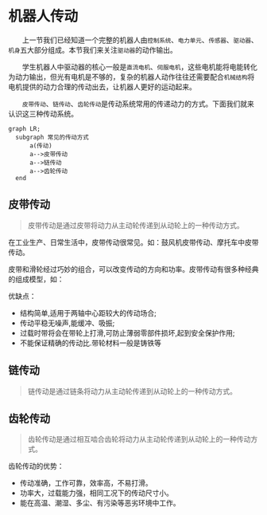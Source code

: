 # 机器人传动

&emsp;&emsp;上一节我们已经知道一个完整的机器人由`控制系统`、`电力单元`、`传感器`、`驱动器`、`机身`五大部分组成。本节我们来关注`驱动器`的动作输出。

&emsp;&emsp;学生机器人中驱动器的核心一般是`直流电机`、`伺服电机`，这些电机能将电能转化为动力输出，但光有电机是不够的，复杂的机器人动作往往还需要配合`机械结构`将电机提供的动力合理的传动出去，让机器人更好的运动起来。

&emsp;&emsp;`皮带传动`、`链传动`、`齿轮传动`是传动系统常用的传递动力的方式。下面我们就来认识这三种传动系统。

```mermaid
graph LR;
  subgraph 常见的传动方式
      a(传动)
      a-->皮带传动
      a-->链传动
      a-->齿轮传动
  end
```

## 皮带传动
>皮带传动是通过皮带将动力从主动轮传递到从动轮上的一种传动方式。

在工业生产、日常生活中，皮带传动很常见。如：鼓风机皮带传动、摩托车中皮带传动。

皮带和滑轮经过巧妙的组合，可以改变传动的方向和功率。皮带传动有很多种经典的组成模型，如：

优缺点：
* 结构简单,适用于两轴中心距较大的传动场合;
* 传动平稳无噪声,能缓冲、吸振;
* 过载时带将会在带轮上打滑,可防止薄弱零部件损坏,起到安全保护作用;
* 不能保证精确的传动比.带轮材料一般是铸铁等


## 链传动
>链传动是通过链条将动力从主动轮传递到从动轮上的一种传动方式。

## 齿轮传动
>齿轮传动是通过相互啮合齿轮将动力从主动轮传递到从动轮上的一种传动方式。

齿轮传动的优势：
* 传动准确，工作可靠，效率高，不易打滑。
* 功率大，过载能力强，相同工况下的传动尺寸小。
* 能在高温、潮湿、多尘、有污染等恶劣环境中工作。


